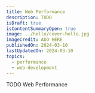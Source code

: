 ```yaml
---
title: Web Performance
description: TODO
isDraft: true
isContentSummaryOpen: true
image: ../hello/cover-hello.jpg
imageCredit: ADD HERE
publishedOn: 2024-03-10
lastUpdatedOn: 2024-03-10
topics:
  - performance
  - web-development
---
```


TODO Web Performance
